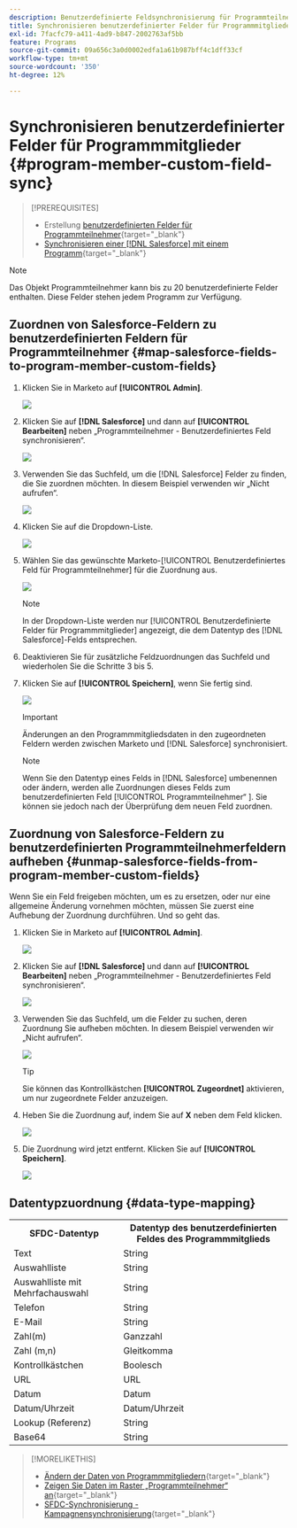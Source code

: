 ```yaml
---
description: Benutzerdefinierte Feldsynchronisierung für Programmteilnehmer - Marketo-Dokumente - Produktdokumentation
title: Synchronisieren benutzerdefinierter Felder für Programmmitglieder
exl-id: 7facfc79-a411-4ad9-b847-2002763af5bb
feature: Programs
source-git-commit: 09a656c3a0d0002edfa1a61b987bff4c1dff33cf
workflow-type: tm+mt
source-wordcount: '350'
ht-degree: 12%

---
```


# Synchronisieren benutzerdefinierter Felder für Programmmitglieder {#program-member-custom-field-sync}

>[!PREREQUISITES]
>
>* Erstellung [&#x200B; benutzerdefinierten Felder für Programmteilnehmer](/help/marketo/product-docs/core-marketo-concepts/programs/working-with-programs/program-member-custom-fields.md){target="_blank"}
>* [Synchronisieren einer  [!DNL Salesforce]  mit einem Programm](/help/marketo/product-docs/core-marketo-concepts/programs/working-with-programs/sync-an-sfdc-campaign-with-a-program.md){target="_blank"}

>[!NOTE]
>
>Das Objekt Programmteilnehmer kann bis zu 20 benutzerdefinierte Felder enthalten. Diese Felder stehen jedem Programm zur Verfügung.

## Zuordnen von Salesforce-Feldern zu benutzerdefinierten Feldern für Programmteilnehmer {#map-salesforce-fields-to-program-member-custom-fields}

1. Klicken Sie in Marketo auf **[!UICONTROL Admin]**.

   ![](assets/program-member-custom-field-sync-1.png)

1. Klicken Sie auf **[!DNL Salesforce]** und dann auf **[!UICONTROL Bearbeiten]** neben „Programmteilnehmer - Benutzerdefiniertes Feld synchronisieren“.

   ![](assets/program-member-custom-field-sync-2.png)

1. Verwenden Sie das Suchfeld, um die [!DNL Salesforce] Felder zu finden, die Sie zuordnen möchten. In diesem Beispiel verwenden wir „Nicht aufrufen“.

   ![](assets/program-member-custom-field-sync-3.png)

1. Klicken Sie auf die Dropdown-Liste.

   ![](assets/program-member-custom-field-sync-4.png)

1. Wählen Sie das gewünschte Marketo-[!UICONTROL Benutzerdefiniertes Feld für Programmteilnehmer] für die Zuordnung aus.

   ![](assets/program-member-custom-field-sync-5.png)

   >[!NOTE]
   >
   >In der Dropdown-Liste werden nur [!UICONTROL Benutzerdefinierte Felder für Programmmitglieder] angezeigt, die dem Datentyp des [!DNL Salesforce]-Felds entsprechen.

1. Deaktivieren Sie für zusätzliche Feldzuordnungen das Suchfeld und wiederholen Sie die Schritte 3 bis 5.

1. Klicken Sie auf **[!UICONTROL Speichern]**, wenn Sie fertig sind.

   ![](assets/program-member-custom-field-sync-6.png)

   >[!IMPORTANT]
   >
   >Änderungen an den Programmmitgliedsdaten in den zugeordneten Feldern werden zwischen Marketo und [!DNL Salesforce] synchronisiert.

   >[!NOTE]
   >
   >Wenn Sie den Datentyp eines Felds in [!DNL Salesforce] umbenennen oder ändern, werden alle Zuordnungen dieses Felds zum benutzerdefinierten Feld [!UICONTROL Programmteilnehmer“ &#x200B;]. Sie können sie jedoch nach der Überprüfung dem neuen Feld zuordnen.

## Zuordnung von Salesforce-Feldern zu benutzerdefinierten Programmteilnehmerfeldern aufheben {#unmap-salesforce-fields-from-program-member-custom-fields}

Wenn Sie ein Feld freigeben möchten, um es zu ersetzen, oder nur eine allgemeine Änderung vornehmen möchten, müssen Sie zuerst eine Aufhebung der Zuordnung durchführen. Und so geht das.

1. Klicken Sie in Marketo auf **[!UICONTROL Admin]**.

   ![](assets/program-member-custom-field-sync-7.png)

1. Klicken Sie auf **[!DNL Salesforce]** und dann auf **[!UICONTROL Bearbeiten]** neben „Programmteilnehmer - Benutzerdefiniertes Feld synchronisieren“.

   ![](assets/program-member-custom-field-sync-8.png)

1. Verwenden Sie das Suchfeld, um die Felder zu suchen, deren Zuordnung Sie aufheben möchten. In diesem Beispiel verwenden wir „Nicht aufrufen“.

   ![](assets/program-member-custom-field-sync-9.png)

   >[!TIP]
   >
   >Sie können das Kontrollkästchen **[!UICONTROL Zugeordnet]** aktivieren, um nur zugeordnete Felder anzuzeigen.

1. Heben Sie die Zuordnung auf, indem Sie auf **X** neben dem Feld klicken.

   ![](assets/program-member-custom-field-sync-10.png)

1. Die Zuordnung wird jetzt entfernt. Klicken Sie auf **[!UICONTROL Speichern]**.

   ![](assets/program-member-custom-field-sync-11.png)

## Datentypzuordnung {#data-type-mapping}

<table>
  <colgroup>
    <col/>
    <col/>
  </colgroup>
  <tbody>
    <tr>
      <th>SFDC-Datentyp</th>
      <th>Datentyp des benutzerdefinierten Feldes des Programmmitglieds</th>
    </tr>
    <tr>
      <td>Text</td>
      <td>String</td>
    </tr>
    <tr>
      <td>Auswahlliste</td>
      <td>String</td>
    </tr>
    <tr>
      <td>Auswahlliste mit Mehrfachauswahl</td>
      <td>String</td>
    </tr>
    <tr>
      <td>Telefon</td>
      <td>String</td>
    </tr>
    <tr>
      <td>E-Mail</td>
      <td>String</td>
    </tr>
    <tr>
      <td>Zahl(m)</td>
      <td>Ganzzahl</td>
    </tr>
    <tr>
      <td>Zahl (m,n)</td>
      <td>Gleitkomma</td>
    </tr>
    <tr>
      <td>Kontrollkästchen</td>
      <td>Boolesch</td>
    </tr>
    <tr>
      <td>URL</td>
      <td>URL</td>
    </tr>
    <tr>
      <td>Datum</td>
      <td>Datum</td>
    </tr>
    <tr>
      <td>Datum/Uhrzeit</td>
      <td>Datum/Uhrzeit</td>
    </tr>
    <tr>
      <td>Lookup (Referenz)</td>
      <td>String</td>
    </tr>
    <tr>
      <td>Base64</td>
      <td>String</td>
    </tr>
  </tbody>
</table>

>[!MORELIKETHIS]
>
>* [Ändern der Daten von Programmmitgliedern](/help/marketo/product-docs/core-marketo-concepts/smart-campaigns/program-flow-actions/change-program-member-data.md){target="_blank"}
>* [Zeigen Sie Daten im Raster „Programmteilnehmer“ an](/help/marketo/product-docs/core-marketo-concepts/programs/working-with-programs/manage-and-view-members.md){target="_blank"}
>* [SFDC-Synchronisierung - Kampagnensynchronisierung](/help/marketo/product-docs/crm-sync/salesforce-sync/sfdc-sync-details/sfdc-sync-campaign-sync.md){target="_blank"}
